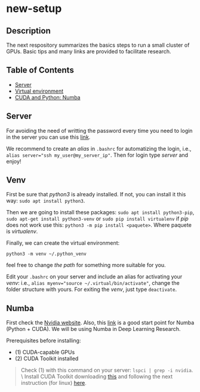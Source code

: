 # new-setup

## Description

The next respository summarizes the basics steps to run a small cluster of GPUs. Basic tips and many links are provided to facilitate research.

## Table of Contents

- [Server](#server)
- [Virtual environment](#venv)
- [CUDA and Python: Numba](#numba)

## Server

For avoiding the need of writting the password every time you need to login in the server you can use this [link](https://urldefense.com/v3/__https://www.thegeekstuff.com/2008/11/3-steps-to-perform-ssh-login-without-password-using-ssh-keygen-ssh-copy-id/__;!!KwNVnqRv!A_x86MYnut7a45t1fPXr1g2zn_sYDNoHeCdK5_ysde-LDEh9dtsR7aG_QtV1xpQLKKOdqENFuXXv4tv5lTwVETFGEIA$).

We recommend to create an *alias* in ```.bashrc``` for automatizing the login, i.e., ```alias server="ssh my_user@my_server_ip"```. Then for login type *server* and enjoy!

## Venv

First be sure that *python3* is already installed. If not, you can install it this way: `sudo apt install python3`.

Then we are going to install these packages:
`sudo apt install python3-pip`,
`sudo apt-get install python3-venv` or `sudo pip install virtualenv` if *pip* does not work use this:
`python3 -m pip install <paquete>`. Where paquete is *virtualenv*.

Finally, we can create the virtual environment:

`python3 -m venv ~/.python_venv`

feel free to change *the path* for something more suitable for you.

Edit your ```.bashrc``` on your server and include an alias for activating your *venv*: i.e., ```alias myenv="source ~/.virtual/bin/activate"```, change the folder structure with yours. For exiting the *venv*, just type ```deactivate```.

## Numba 

First check the [Nvidia website](https://developer.nvidia.com/how-to-cuda-python). Also, this [link](https://github.com/ContinuumIO/gtc2017-numba) is a good start point for Numba (Python + CUDA). We will be using Numba in Deep Learning Research.

Prerequisites before installing:
- (1) CUDA-capable GPUs
- (2) CUDA Toolkit installed

> Check (1) with this command on your server: ```lspci | grep -i nvidia```. \\
> Install CUDA Toolkit downloading [this](https://developer.nvidia.com/cuda-downloads) and following the next instruction (for linux) [here](https://docs.nvidia.com/cuda/cuda-installation-guide-linux/index.html).

